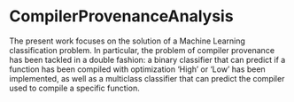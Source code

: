 # CompilerProvenanceAnalysis

The  present  work  focuses  on  the  solution  of  a  Machine  Learning  classification problem. In particular, the problem of compiler provenance has been tackled in a  double  fashion:  a  binary  classifier  that  can  predict  if  a  function  has  been compiled with optimization ‘High’ or ‘Low’ has been implemented, as well as a multiclass  classifier  that  can  predict  the  compiler  used  to  compile  a  specific function.